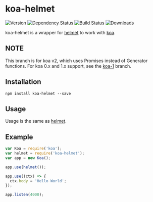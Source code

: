 koa-helmet
==========

[![Version](https://img.shields.io/npm/v/koa-helmet.svg?style=flat-square)](https://www.npmjs.com/package/koa-helmet)
[![Dependency Status](https://img.shields.io/david/venables/koa-helmet.svg?style=flat-square)](https://david-dm.org/venables/koa-helmet)
[![Build Status](https://img.shields.io/travis/venables/koa-helmet/master.svg?style=flat-square)](https://travis-ci.org/venables/koa-helmet)
[![Downloads](https://img.shields.io/npm/dm/koa-helmet.svg?style=flat-square)](https://www.npmjs.com/package/koa-helmet)

koa-helmet is a wrapper for [helmet](https://github.com/helmetjs/helmet) to work with [koa](https://github.com/koajs/koa).

NOTE
----

This branch is for koa v2, which uses Promises instead of Generator functions.  For koa 0.x and 1.x support, see the [koa-1](https://github.com/venables/koa-helmet/tree/koa-1) branch.


Installation
------------

```
npm install koa-helmet --save
```

Usage
-----

Usage is the same as [helmet](https://github.com/helmetjs/helmet).


Example
-------

```js
var Koa = require('koa');
var helmet = require('koa-helmet');
var app = new Koa();

app.use(helmet());

app.use((ctx) => {
  ctx.body = 'Hello World';
});

app.listen(4000);
```
